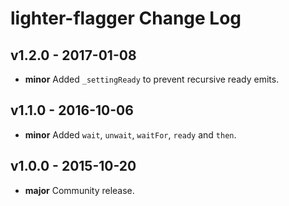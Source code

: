 # lighter-flagger Change Log

## v1.2.0 - 2017-01-08
* **minor** Added `_settingReady` to prevent recursive ready emits.

## v1.1.0 - 2016-10-06
* **minor** Added `wait`, `unwait`, `waitFor`, `ready` and `then`.

## v1.0.0 - 2015-10-20
* **major** Community release.
